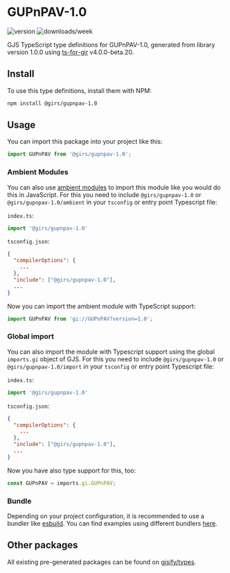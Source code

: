 
# GUPnPAV-1.0

![version](https://img.shields.io/npm/v/@girs/gupnpav-1.0)
![downloads/week](https://img.shields.io/npm/dw/@girs/gupnpav-1.0)


GJS TypeScript type definitions for GUPnPAV-1.0, generated from library version 1.0.0 using [ts-for-gir](https://github.com/gjsify/ts-for-gir) v4.0.0-beta.20.


## Install

To use this type definitions, install them with NPM:
```bash
npm install @girs/gupnpav-1.0
```

## Usage

You can import this package into your project like this:
```ts
import GUPnPAV from '@girs/gupnpav-1.0';
```

### Ambient Modules

You can also use [ambient modules](https://github.com/gjsify/ts-for-gir/tree/main/packages/cli#ambient-modules) to import this module like you would do this in JavaScript.
For this you need to include `@girs/gupnpav-1.0` or `@girs/gupnpav-1.0/ambient` in your `tsconfig` or entry point Typescript file:

`index.ts`:
```ts
import '@girs/gupnpav-1.0'
```

`tsconfig.json`:
```json
{
  "compilerOptions": {
    ...
  },
  "include": ["@girs/gupnpav-1.0"],
  ...
}
```

Now you can import the ambient module with TypeScript support: 

```ts
import GUPnPAV from 'gi://GUPnPAV?version=1.0';
```

### Global import

You can also import the module with Typescript support using the global `imports.gi` object of GJS.
For this you need to include `@girs/gupnpav-1.0` or `@girs/gupnpav-1.0/import` in your `tsconfig` or entry point Typescript file:

`index.ts`:
```ts
import '@girs/gupnpav-1.0'
```

`tsconfig.json`:
```json
{
  "compilerOptions": {
    ...
  },
  "include": ["@girs/gupnpav-1.0"],
  ...
}
```

Now you have also type support for this, too:

```ts
const GUPnPAV = imports.gi.GUPnPAV;
```

### Bundle

Depending on your project configuration, it is recommended to use a bundler like [esbuild](https://esbuild.github.io/). You can find examples using different bundlers [here](https://github.com/gjsify/ts-for-gir/tree/main/examples).

## Other packages

All existing pre-generated packages can be found on [gjsify/types](https://github.com/gjsify/types).

